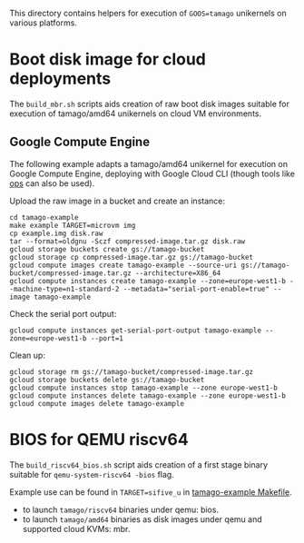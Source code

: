 This directory contains helpers for execution of `GOOS=tamago` unikernels on
various platforms.

Boot disk image for cloud deployments
=====================================

The `build_mbr.sh` scripts aids creation of raw boot disk images suitable for
execution of tamago/amd64 unikernels on cloud VM environments.

Google Compute Engine
---------------------

The following example adapts a tamago/amd64 unikernel for execution on Google
Compute Engine, deploying with Google Cloud CLI (though tools like
[ops](https://github.com/nanovms/ops) can also be used).

Upload the raw image in a bucket and create an instance:

```
cd tamago-example
make example TARGET=microvm img
cp example.img disk.raw
tar --format=oldgnu -Sczf compressed-image.tar.gz disk.raw
gcloud storage buckets create gs://tamago-bucket
gcloud storage cp compressed-image.tar.gz gs://tamago-bucket
gcloud compute images create tamago-example --source-uri gs://tamago-bucket/compressed-image.tar.gz --architecture=X86_64
gcloud compute instances create tamago-example --zone=europe-west1-b --machine-type=n1-standard-2 --metadata="serial-port-enable=true" --image tamago-example
```

Check the serial port output:

```
gcloud compute instances get-serial-port-output tamago-example --zone=europe-west1-b --port=1
```

Clean up:

```
gcloud storage rm gs://tamago-bucket/compressed-image.tar.gz
gcloud storage buckets delete gs://tamago-bucket
gcloud compute instances stop tamago-example --zone europe-west1-b
gcloud compute instances delete tamago-example --zone europe-west1-b
gcloud compute images delete tamago-example
```

BIOS for QEMU riscv64
=====================

The `build_riscv64_bios.sh` script aids creation of a first stage binary
suitable for `qemu-system-riscv64 -bios` flag.

Example use can be found in `TARGET=sifive_u` in
[tamago-example Makefile](https://github.com/usbarmory/tamago-example/blob/master/Makefile).

  * to launch `tamago/riscv64` binaries under qemu: bios.
  * to launch `tamago/amd64` binaries as disk images under qemu and supported
    cloud KVMs: mbr.
